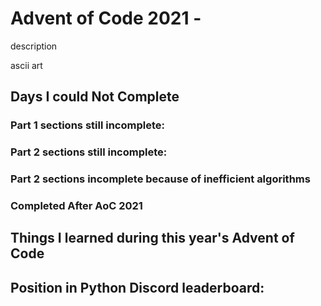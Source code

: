 # Advent of Code 2021 - 

description

ascii art

## Days I could Not Complete

### Part 1 sections still incomplete: 

### Part 2 sections still incomplete:

### Part 2 sections incomplete because of inefficient algorithms

### Completed After AoC 2021

## Things I learned during this year's Advent of Code

## Position in Python Discord leaderboard:

